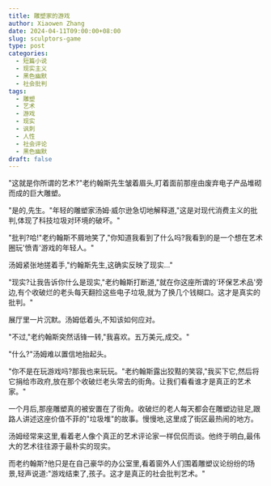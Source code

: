 ```yaml
---
title: 雕塑家的游戏
author: Xiaowen Zhang
date: 2024-04-11T09:00:00+08:00
slug: sculptors-game
type: post
categories:
  - 短篇小说
  - 现实主义
  - 黑色幽默
  - 社会批判
tags:
  - 雕塑
  - 艺术
  - 游戏
  - 现实
  - 讽刺
  - 人性
  - 社会评论
  - 黑色幽默
draft: false
---
```


"这就是你所谓的艺术?"老约翰斯先生皱着眉头,盯着面前那座由废弃电子产品堆砌而成的巨大雕塑。

"是的,先生。"年轻的雕塑家汤姆·威尔逊急切地解释道,"这是对现代消费主义的批判,体现了科技垃圾对环境的破坏。"

"批判?哈!"老约翰斯不屑地笑了,"你知道我看到了什么吗?我看到的是一个想在艺术圈玩'愤青'游戏的年轻人。"

汤姆紧张地搓着手,"约翰斯先生,这确实反映了现实..."

"现实?让我告诉你什么是现实,"老约翰斯打断道,"就在你这座所谓的'环保艺术品'旁边,有个收破烂的老头每天翻捡这些电子垃圾,就为了换几个钱糊口。这才是真实的批判。"

展厅里一片沉默。汤姆低着头,不知该如何应对。

"不过,"老约翰斯突然话锋一转,"我喜欢。五万美元,成交。"

"什么?"汤姆难以置信地抬起头。

"你不是在玩游戏吗?那我也来玩玩。"老约翰斯露出狡黠的笑容,"我买下它,然后将它捐给市政府,放在那个收破烂老头常去的街角。让我们看看谁才是真正的艺术家。"

一个月后,那座雕塑真的被安置在了街角。收破烂的老人每天都会在雕塑边驻足,跟路人讲述这座价值不菲的"垃圾堆"的故事。慢慢地,这里成了街区最热闹的地方。

汤姆经常来这里,看着老人像个真正的艺术评论家一样侃侃而谈。他终于明白,最伟大的艺术往往源于最朴实的现实。

而老约翰斯?他只是在自己豪华的办公室里,看着窗外人们围着雕塑议论纷纷的场景,轻声说道:"游戏结束了,孩子。这才是真正的社会批判艺术。"